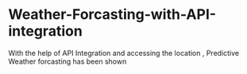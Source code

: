 # Weather-Forcasting-with-API-integration
With the help of API Integration and accessing the location , Predictive Weather forcasting has been  shown
